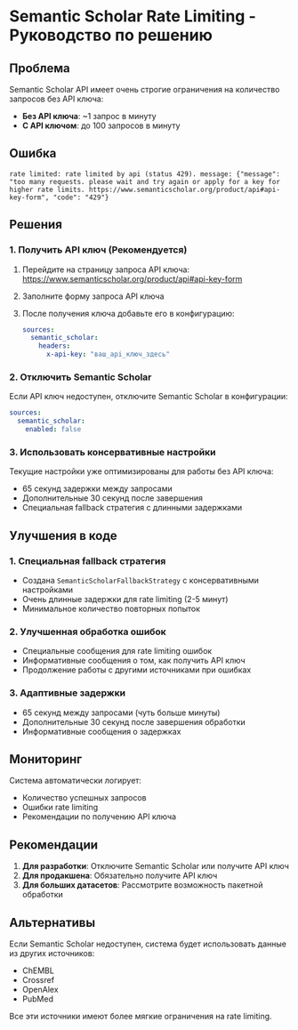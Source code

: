# Semantic Scholar Rate Limiting - Руководство по решению

## Проблема

Semantic Scholar API имеет очень строгие ограничения на количество запросов без API ключа:
- **Без API ключа**: ~1 запрос в минуту
- **С API ключом**: до 100 запросов в минуту

## Ошибка

```
rate limited: rate limited by api (status 429). message: {"message": "too many requests. please wait and try again or apply for a key for higher rate limits. https://www.semanticscholar.org/product/api#api-key-form", "code": "429"}
```

## Решения

### 1. Получить API ключ (Рекомендуется)

1. Перейдите на страницу запроса API ключа:
   https://www.semanticscholar.org/product/api#api-key-form

2. Заполните форму запроса API ключа

3. После получения ключа добавьте его в конфигурацию:
   ```yaml
   sources:
     semantic_scholar:
       headers:
         x-api-key: "ваш_api_ключ_здесь"
   ```

### 2. Отключить Semantic Scholar

Если API ключ недоступен, отключите Semantic Scholar в конфигурации:

```yaml
sources:
  semantic_scholar:
    enabled: false
```

### 3. Использовать консервативные настройки

Текущие настройки уже оптимизированы для работы без API ключа:
- 65 секунд задержки между запросами
- Дополнительные 30 секунд после завершения
- Специальная fallback стратегия с длинными задержками

## Улучшения в коде

### 1. Специальная fallback стратегия
- Создана `SemanticScholarFallbackStrategy` с консервативными настройками
- Очень длинные задержки для rate limiting (2-5 минут)
- Минимальное количество повторных попыток

### 2. Улучшенная обработка ошибок
- Специальные сообщения для rate limiting ошибок
- Информативные сообщения о том, как получить API ключ
- Продолжение работы с другими источниками при ошибках

### 3. Адаптивные задержки
- 65 секунд между запросами (чуть больше минуты)
- Дополнительные 30 секунд после завершения обработки
- Информативные сообщения о задержках

## Мониторинг

Система автоматически логирует:
- Количество успешных запросов
- Ошибки rate limiting
- Рекомендации по получению API ключа

## Рекомендации

1. **Для разработки**: Отключите Semantic Scholar или получите API ключ
2. **Для продакшена**: Обязательно получите API ключ
3. **Для больших датасетов**: Рассмотрите возможность пакетной обработки

## Альтернативы

Если Semantic Scholar недоступен, система будет использовать данные из других источников:
- ChEMBL
- Crossref  
- OpenAlex
- PubMed

Все эти источники имеют более мягкие ограничения на rate limiting.
